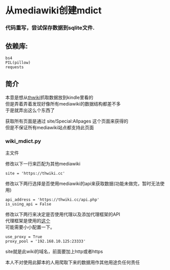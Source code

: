 # 从mediawiki创建mdict

### 代码重写，尝试保存数据到sqlite文件.

## 依赖库:
	
	bs4
	PIL(pillow)
	requests

## 简介

本意是想从[thwiki](http://thwiki.cc)抓取数据放到kindle里看的\
但是弄着弄着发现好像所有mediawiki的数据结构都差不多\
于是就弄出这么个东西了

获取所有页面是通过 site/Special:Allpages 这个页面来获得的\
但是不保证所有mediawiki站点都支持此页面

### wiki_mdict.py

主文件

修改以下一行来匹配为其他mediawiki

	site = 'https://thwiki.cc'
	
修改以下两行选择是否使用mediawiki的api来获取数据(功能未做完，暂时无法使用)
    
    api_address = 'https://thwiki.cc/api.php'
    is_using_api = False

修改以下两行来决定是否使用代理以及添加代理框架的API\
代理框架是使用的[这个](https://github.com/jhao104/proxy_pool)\
可能需要小小配置一下。

    use_proxy = True
    proxy_pool = '192.168.10.125:23333'
	
site就是此wiki的域名，前面要加上http或者https


本人不对使用此脚本的人用爬取下来的数据用作其他用途负任何责任